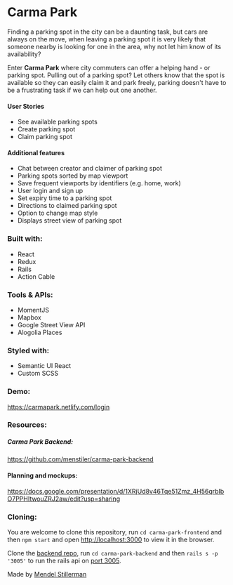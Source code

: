 # Carma Park

Finding a parking spot in the city can be a daunting task, but cars are always on the move, when leaving a parking spot it is very likely that someone nearby is looking for one in the area, why not let him know of its availability?  

Enter **Carma Park** where city commuters can offer a helping hand - or parking spot. Pulling out of a parking spot? Let others know that the spot is available so they can easily claim it and park freely, parking doesn't have to be a frustrating task if we can help out one another.

#### User Stories  
- See available parking spots
- Create parking spot
- Claim parking spot


#### Additional features
- Chat between creator and claimer of parking spot
- Parking spots sorted by map viewport
- Save frequent viewports by identifiers (e.g. home, work)
- User login and sign up
- Set expiry time to a parking spot
- Directions to claimed parking spot
- Option to change map style
- Displays street view of parking spot

### Built with:
- React
- Redux
- Rails
- Action Cable

### Tools & APIs:
- MomentJS
- Mapbox
- Google Street View API
- Alogolia Places

### Styled with:
- Semantic UI React
- Custom SCSS

### Demo:
https://carmapark.netlify.com/login

### Resources:
##### Carma Park Backend:
https://github.com/menstiler/carma-park-backend
#### Planning and mockups:
https://docs.google.com/presentation/d/1XRjUd8v46Tqe51Zmz_4H56qrbIbO7PPHItwouZRJ2aw/edit?usp=sharing

### Cloning:
You are welcome to clone this repository, run `cd carma-park-frontend` and then `npm start` and open [http://localhost:3000](http://localhost:3000) to view it in the browser.

Clone the [backend repo](https://github.com/menstiler/carma-park-backend), run `cd carma-park-backend` and then `rails s -p '3005'` to run the rails api on [port 3005](http://localhost:3005).

Made by [Mendel Stillerman](https://github.com/menstiler)
